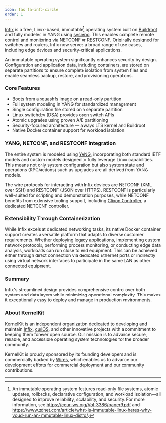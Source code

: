 ```yaml
---
icon: fas fa-info-circle
order: 1
---
```


[Infix][0] is a free, Linux-based, immutable[^1] operating system built on
[Buildroot][2] and fully modeled in YANG using [sysrepo][3]. This enables
complete remote control and monitoring via NETCONF or RESTCONF.  Originally
designed for switches and routers, Infix now serves a broad range of use
cases, including edge devices and security-critical applications.

An immutable operating system significantly enhances security by design.
Configuration and application data, including containers, are stored on
separate partitions to ensure complete isolation from system files and
enable seamless backup, restore, and provisioning operations.

### Core Features

- Boots from a squashfs image on a read-only partition
- Full system modeling in YANG for standardized management
- Single configuration file stored on a separate partition
- Linux switchdev (DSA) provides open switch APIs
- Atomic upgrades using proven A/B partitioning
- Security-focused architecture — always LTS kernel and Buildroot
- Native Docker container support for workload isolation

### YANG, NETCONF, and RESTCONF Integration

The entire system is modeled using [YANG][1], incorporating both standard
IETF models and custom models designed to fully leverage Linux capabilities.
This means not only system configuration but also system state and
operations (RPC/actions) such as upgrades are all derived from YANG models.

The wire protocols for interacting with Infix devices are NETCONF (XML over
SSH) and RESTCONF (JSON over HTTPS). RESTCONF is particularly well-suited
for scripting and demonstration purposes, while NETCONF benefits from
extensive tooling support, including [Clixon Controller][4], a dedicated
NETCONF controller.

### Extensibility Through Containerization

While Infix excels at dedicated networking tasks, its native Docker container
support creates a versatile platform that adapts to diverse customer
requirements. Whether deploying legacy applications, implementing custom
network protocols, performing process monitoring, or conducting edge data
analysis, workloads can run close to end equipment. This can be achieved
either through direct connection via dedicated Ethernet ports or indirectly
using virtual network interfaces to participate in the same LAN as other
connected equipment.

### Summary

Infix's streamlined design provides comprehensive control over both system
and data layers while minimizing operational complexity. This makes it
exceptionally easy to deploy and manage in production environments.

### About KernelKit

KernelKit is an independent organization dedicated to developing and maintain
[Infix][0], [curiOS][5], and other innovative projects with a commitment to
keeping them forever open source.  Our mission is to advance secure, reliable,
and accessible operating system technologies for the broader community.

KernelKit is proudly sponsored by its founding developers and is commercially
backed by [Wires][6], which enables us to advance our development efforts for
commercial deployment and our community contributions.

----

[^1]: An immutable operating system features read-only file systems,
    atomic updates, rollbacks, declarative configuration, and workload
    isolation—all designed to improve reliability, scalability, and security.
    For more information, see <https://ceur-ws.org/Vol-3386/paper9.pdf>
    and <https://www.zdnet.com/article/what-is-immutable-linux-heres-why-youd-run-an-immutable-linux-distro/>.

[0]: https://github.com/kernelkit/infix
[1]: https://datatracker.ietf.org/doc/html/rfc7950
[2]: https://buildroot.org/
[3]: https://www.sysrepo.org/
[4]: https://github.com/clicon/clixon-controller
[5]: https://github.com/kernelkit/curiOS
[6]: https://wires.se
